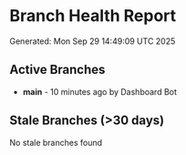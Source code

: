 # Branch Health Report
Generated: Mon Sep 29 14:49:09 UTC 2025

## Active Branches
- **main** - 10 minutes ago by Dashboard Bot

## Stale Branches (>30 days)
No stale branches found
